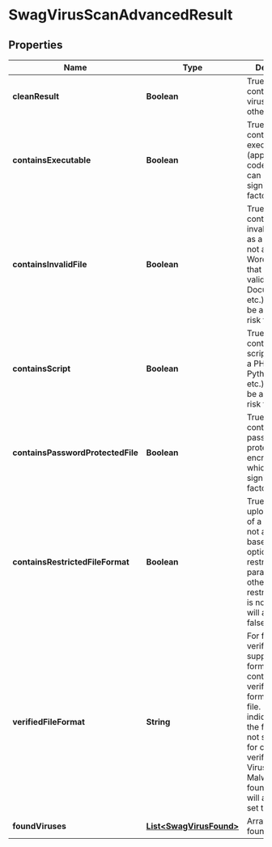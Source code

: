 
# SwagVirusScanAdvancedResult

## Properties
Name | Type | Description | Notes
------------ | ------------- | ------------- | -------------
**cleanResult** | **Boolean** | True if the scan contained no viruses, false otherwise |  [optional]
**containsExecutable** | **Boolean** | True if the scan contained an executable (application code), which can be a significant risk factor |  [optional]
**containsInvalidFile** | **Boolean** | True if the scan contained an invalid file (such as a PDF that is not a valid PDF, Word Document that is not a valid Word Document, etc.), which can be a significant risk factor |  [optional]
**containsScript** | **Boolean** | True if the scan contained a script (such as a PHP script, Python script, etc.) which can be a significant risk factor |  [optional]
**containsPasswordProtectedFile** | **Boolean** | True if the scan contained a password protected or encrypted file, which can be a significant risk factor |  [optional]
**containsRestrictedFileFormat** | **Boolean** | True if the uploaded file is of a type that is not allowed based on the optional restrictFileTypes parameter, false otherwise; if restrictFileTypes is not set, this will always be false |  [optional]
**verifiedFileFormat** | **String** | For file format verification-supported file formats, the contents-verified file format of the file.  Null indicates that the file format is not supported for contents verification.  If a Virus or Malware is found, this field will always be set to Null. |  [optional]
**foundViruses** | [**List&lt;SwagVirusFound&gt;**](SwagVirusFound.md) | Array of viruses found, if any |  [optional]



